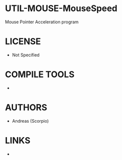 UTIL-MOUSE-MouseSpeed
=====================

Mouse Pointer Acceleration program


LICENSE
===============
* Not Specified

COMPILE TOOLS
===============
* 

AUTHORS
===============
* Andreas (Scorpio)

LINKS
===============
* 
